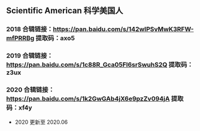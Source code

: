 ## Scientific American 科学美国人

### 2018 合辑链接：https://pan.baidu.com/s/142wIPSvMwK3RFW-mfPRRBg 提取码：axo5

### 2019 合辑链接：https://pan.baidu.com/s/1c88R_Gca05Fl6srSwuhS2Q 提取码：z3ux

### 2020 合辑链接：https://pan.baidu.com/s/1k2GwGAb4jX6e9pzZv094jA 提取码：xf4y

- 2020 更新至 2020.06
